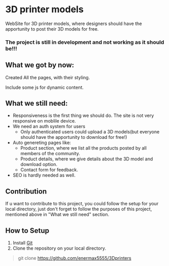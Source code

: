 # 3D printer models

WebSite for 3D printer models, where designers should have the apportunity to post their 3D models for free.

### The project is still in development and not working as it should be!!!

## What we got by now:
Created All the pages, with their styling.

Include some js for dynamic content.

## What we still need:
- Responsiveness is the first thing we should do. The site is not very responsive on moblile device.
- We need an auth system for users
  - Only authenticated users could upload a 3D models(but everyone should have the apportunity to download for free!)
- Auto genereting pages like:
  - Product section, where we list all the products posted by all members of the community.
  - Product details, where we give details about the 3D model and download option.
  - Contact form for feedback.
- SEO is hardly needed as well.

## Contribution

If u want to contribute to this project, you could follow the setup for your local directory, just don't forget to follow the purposes of this project, mentioned above in "What we still need" section.

## How to Setup

1. Install [Git](https://git-scm.com)
2. Clone the repository on your local directory.
> git clone https://github.com/enermax5555/3Dprinters




